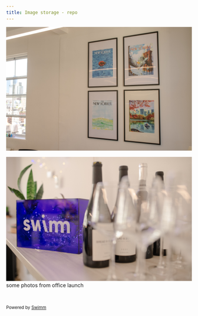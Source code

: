 ```yaml
---
title: Image storage - repo
---
```

![](/.swm/images/Swimm_05_08_2023_GB-69-2024-1-1-15-25-41-812.jpg)

![](/.swm/images/Swimm_05_08_2023_GB-75-2024-1-1-15-25-47-839.jpg)some photos from office launch

&nbsp;

<SwmMeta version="3.0.0" repo-id="Z2l0aHViJTNBJTNBY292aWRwYXNzJTNBJTNBc2h1anV1dQ==" repo-name="covidpass"><sup>Powered by [Swimm](https://swimm-web-app.web.app/)</sup></SwmMeta>
